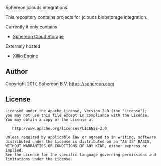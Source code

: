 Sphereon jclouds integrations

This repository contains projects for jclouds blobstorage integration.

Currently it only contains

* [Sphereon Cloud Storage](jclouds-sphereon-storage) 

Externaly hosted

* [Xillio Engine](https://github.com/Sphereon-Opensource/xillio-engine-integration)

## Author
Copyright 2017, Sphereon B.V. <https://sphereon.com>

License
-------

    Licensed under the Apache License, Version 2.0 (the "License");
    you may not use this file except in compliance with the License.
    You may obtain a copy of the License at

       http://www.apache.org/licenses/LICENSE-2.0

    Unless required by applicable law or agreed to in writing, software
    distributed under the License is distributed on an "AS IS" BASIS,
    WITHOUT WARRANTIES OR CONDITIONS OF ANY KIND, either express or implied.
    See the License for the specific language governing permissions and
    limitations under the License.

